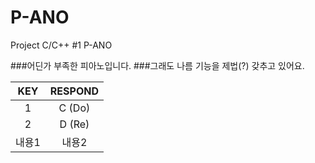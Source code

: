# P-ANO
Project C/C++ #1 P-ANO

###어딘가 부족한 피아노입니다.
###그래도 나름 기능을 제법(?) 갖추고 있어요.

|KEY|RESPOND|
|:---:|:---:| 
|1|C (Do)|
|2|D (Re)|
|내용1|내용2|
